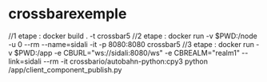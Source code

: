# crossbarexemple


//1 etape : 
        docker build . -t crossbar5 
//2 etape :
        docker run -v  $PWD:/node -u 0 --rm --name=sidali -it -p 8080:8080 crossbar5
//3 etape :
        docker run -v $PWD:/app -e CBURL="ws://sidali:8080/ws" -e CBREALM="realm1" --link=sidali --rm -it crossbario/autobahn-python:cpy3 python /app/client_component_publish.py

